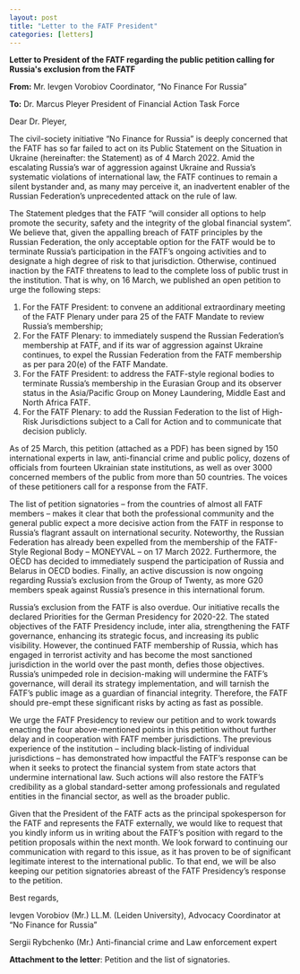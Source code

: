 ```yaml
---
layout: post
title: "Letter to the FATF President"
categories: [letters]
---
```


**Letter to President of the FATF regarding the public petition calling for Russia's exclusion from the FATF**

**From:**
Mr. Ievgen Vorobiov
Coordinator, “No Finance For Russia”

**To:**
Dr. Marcus Pleyer
President of Financial Action Task Force

Dear Dr. Pleyer,

The civil-society initiative “No Finance for Russia” is deeply concerned that the FATF has so far failed to act on its Public Statement on the Situation in Ukraine (hereinafter: the Statement) as of 4 March 2022. Amid the escalating Russia’s war of aggression against Ukraine and Russia’s systematic violations of international law, the FATF continues to remain a silent bystander and, as many may perceive it, an inadvertent enabler of the Russian Federation’s unprecedented attack on the rule of law.

The Statement pledges that the FATF “will consider all options to help promote the security, safety and the integrity of the global financial system”. We believe that, given the appalling breach of FATF principles by the Russian Federation, the only acceptable option for the FATF would be to terminate Russia’s participation in the FATF’s ongoing activities and to designate a high degree of risk to that jurisdiction. Otherwise, continued inaction by the FATF threatens to lead to the complete loss of public trust in the institution. That is why, on 16 March, we published an open petition to urge the following steps:

1. For the FATF President: to convene an additional extraordinary meeting of the FATF Plenary under para 25 of the FATF Mandate to review Russia’s membership;
2. For the FATF Plenary: to immediately suspend the Russian Federation’s membership at FATF, and if its war of aggression against Ukraine continues, to expel the Russian Federation from the FATF membership as per para 20(e) of the FATF Mandate.
3. For the FATF President: to address the FATF-style regional bodies to terminate Russia’s membership in the Eurasian Group and its observer status in the Asia/Pacific Group on Money Laundering, Middle East and North Africa FATF.
4. For the FATF Plenary: to add the Russian Federation to the list of High-Risk Jurisdictions subject to a Call for Action and to communicate that decision publicly.

As of 25 March, this petition (attached as a PDF) has been signed by 150 international experts in law, anti-financial crime and public policy, dozens of officials from fourteen Ukrainian state institutions, as well as over 3000 concerned members of the public from more than 50 countries. The voices of these petitioners call for a response from the FATF.

The list of petition signatories – from the countries of almost all FATF members – makes it clear that both the professional community and the general public expect a more decisive action from the FATF in response to Russia’s flagrant assault on international security. Noteworthy, the Russian Federation has already been expelled from the membership of the FATF-Style Regional Body – MONEYVAL – on 17 March 2022. Furthermore, the OECD has decided to immediately suspend the participation of Russia and Belarus in OECD bodies. Finally, an active discussion is now ongoing regarding Russia’s exclusion from the Group of Twenty, as more G20 members speak against Russia’s presence in this international forum. 

Russia’s exclusion from the FATF is also overdue. Our initiative recalls the declared Priorities for the German Presidency for 2020-22. The stated objectives of the FATF Presidency include, inter alia, strengthening the FATF governance, enhancing its strategic focus, and increasing its public visibility. However, the continued FATF membership of Russia, which has engaged in terrorist activity and has become the most sanctioned jurisdiction in the world over the past month, defies those objectives. Russia’s unimpeded role in decision-making will undermine the FATF’s governance, will derail its strategy implementation, and will tarnish the FATF’s public image as a guardian of financial integrity. Therefore, the FATF should pre-empt these significant risks by acting as fast as possible. 

We urge the FATF Presidency to review our petition and to work towards enacting the four above-mentioned points in this petition without further delay and in cooperation with FATF member jurisdictions. The previous experience of the institution – including black-listing of individual jurisdictions – has demonstrated how impactful the FATF’s response can be when it seeks to protect the financial system from state actors that undermine international law. Such actions will also restore the FATF’s credibility as a global standard-setter among professionals and regulated entities in the financial sector, as well as the broader public.

Given that the President of the FATF acts as the principal spokesperson for the FATF and represents the FATF externally, we would like to request that you kindly inform us in writing about the FATF’s position with regard to the petition proposals within the next month. We look forward to continuing our communication with regard to this issue, as it has proven to be of significant legitimate interest to the international public. To that end, we will be also keeping our petition signatories abreast of the FATF Presidency’s response to the petition. 

Best regards,

Ievgen Vorobiov (Mr.)
LL.M. (Leiden University), Advocacy Coordinator at “No Finance for Russia”

Sergii Rybchenko (Mr.)
Anti-financial crime and Law enforcement expert

**Attachment to the letter**: Petition and the list of signatories.
